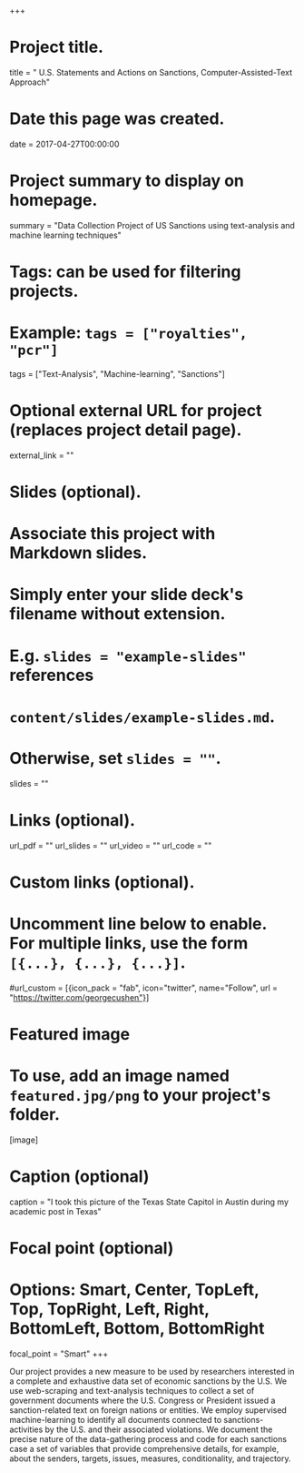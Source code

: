+++
# Project title.
title = " U.S. Statements and Actions on Sanctions, Computer-Assisted-Text Approach"

# Date this page was created.
date = 2017-04-27T00:00:00

# Project summary to display on homepage.
summary = "Data Collection Project of US Sanctions using text-analysis and machine learning techniques"

# Tags: can be used for filtering projects.
# Example: `tags = ["royalties", "pcr"]`
tags = ["Text-Analysis", "Machine-learning", "Sanctions"]

# Optional external URL for project (replaces project detail page).
external_link = ""

# Slides (optional).
#   Associate this project with Markdown slides.
#   Simply enter your slide deck's filename without extension.
#   E.g. `slides = "example-slides"` references 
#   `content/slides/example-slides.md`.
#   Otherwise, set `slides = ""`.
slides = ""

# Links (optional).
url_pdf = ""
url_slides = ""
url_video = ""
url_code = ""

# Custom links (optional).
#   Uncomment line below to enable. For multiple links, use the form `[{...}, {...}, {...}]`.
#url_custom = [{icon_pack = "fab", icon="twitter", name="Follow", url = "https://twitter.com/georgecushen"}]

# Featured image
# To use, add an image named `featured.jpg/png` to your project's folder. 

[image]
  # Caption (optional)
  caption = "I took this picture of the Texas State Capitol in Austin during my academic post in Texas"
  
  # Focal point (optional)
  # Options: Smart, Center, TopLeft, Top, TopRight, Left, Right, BottomLeft, Bottom, BottomRight
  focal_point = "Smart"
+++

Our project provides a new measure to be used by researchers interested in a complete and exhaustive data set of economic sanctions by the U.S. We use web-scraping and text-analysis techniques to collect a set of government documents where the U.S. Congress or President issued a sanction-related text on foreign nations or entities.  We employ supervised machine-learning to identify all documents connected to sanctions-activities by the U.S. and their associated violations. 
We document the precise nature of the data-gathering process and code for each sanctions case a set of variables that provide comprehensive details, for example, about the senders, targets, issues, measures, conditionality, and trajectory. 


